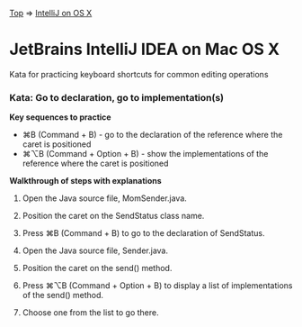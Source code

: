 [Top](README.md) => [IntelliJ on OS X](ij-osx.md)

# JetBrains IntelliJ IDEA on Mac OS X

Kata for practicing keyboard shortcuts for common editing operations

### Kata: Go to declaration, go to implementation(s)

**Key sequences to practice**

- ⌘B (Command + B) - go to the declaration of the reference where the caret is positioned
- ⌘⌥B (Command + Option + B) - show the implementations of the reference where the caret is positioned

**Walkthrough of steps with explanations**

1. Open the Java source file, MomSender.java.
1. Position the caret on the SendStatus class name.
1. Press ⌘B (Command + B) to go to the declaration of SendStatus.

1. Open the Java source file, Sender.java.
1. Position the caret on the send() method.
1. Press ⌘⌥B (Command + Option + B) to display a list of implementations of the send() method.
1. Choose one from the list to go there.

